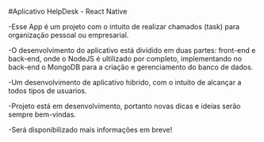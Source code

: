 #Aplicativo HelpDesk - React Native

-Esse App é um projeto com o intuito de realizar chamados (task) para organização pessoal ou empresarial.

-O desenvolvimento do aplicativo está dividido em duas partes: front-end e back-end, onde o NodeJS é ultilizado por completo, implementando no back-end o MongoDB para a criação e gerenciamento do banco de dados.

-Um desenvolvimento de aplicativo hibrido, com o intuito de alcançar a todos tipos de usuarios.

-Projeto está em desenvolvimento, portanto novas dicas e ideias serão sempre bem-vindas.

-Será disponibilizado mais informações em breve!
